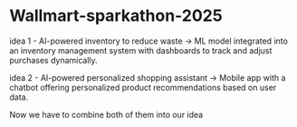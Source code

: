 # Wallmart-sparkathon-2025

idea 1 - AI-powered inventory to reduce waste -> ML model integrated into an inventory management system with dashboards to track and adjust purchases dynamically.  

idea 2 - AI-powered personalized shopping assistant -> Mobile app with a chatbot offering personalized product recommendations based on user data.

Now we have to combine both of them into our idea
